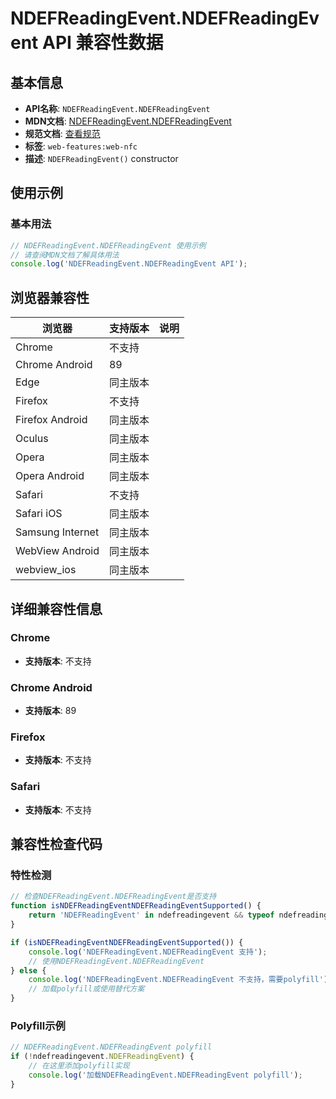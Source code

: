 # NDEFReadingEvent.NDEFReadingEvent API 兼容性数据

## 基本信息

- **API名称**: `NDEFReadingEvent.NDEFReadingEvent`
- **MDN文档**: [NDEFReadingEvent.NDEFReadingEvent](https://developer.mozilla.org/docs/Web/API/NDEFReadingEvent/NDEFReadingEvent)
- **规范文档**: [查看规范](https://w3c.github.io/web-nfc/#dom-ndefreadingevent-constructor)
- **标签**: `web-features:web-nfc`
- **描述**: `NDEFReadingEvent()` constructor

## 使用示例

### 基本用法

```javascript
// NDEFReadingEvent.NDEFReadingEvent 使用示例
// 请查阅MDN文档了解具体用法
console.log('NDEFReadingEvent.NDEFReadingEvent API');
```

## 浏览器兼容性

| 浏览器 | 支持版本 | 说明 |
|--------|----------|------|
| Chrome | 不支持 |  |
| Chrome Android | 89 |  |
| Edge | 同主版本 |  |
| Firefox | 不支持 |  |
| Firefox Android | 同主版本 |  |
| Oculus | 同主版本 |  |
| Opera | 同主版本 |  |
| Opera Android | 同主版本 |  |
| Safari | 不支持 |  |
| Safari iOS | 同主版本 |  |
| Samsung Internet | 同主版本 |  |
| WebView Android | 同主版本 |  |
| webview_ios | 同主版本 |  |

## 详细兼容性信息

### Chrome

- **支持版本**: 不支持

### Chrome Android

- **支持版本**: 89

### Firefox

- **支持版本**: 不支持

### Safari

- **支持版本**: 不支持

## 兼容性检查代码

### 特性检测

```javascript
// 检查NDEFReadingEvent.NDEFReadingEvent是否支持
function isNDEFReadingEventNDEFReadingEventSupported() {
    return 'NDEFReadingEvent' in ndefreadingevent && typeof ndefreadingevent.NDEFReadingEvent === 'function';
}

if (isNDEFReadingEventNDEFReadingEventSupported()) {
    console.log('NDEFReadingEvent.NDEFReadingEvent 支持');
    // 使用NDEFReadingEvent.NDEFReadingEvent
} else {
    console.log('NDEFReadingEvent.NDEFReadingEvent 不支持，需要polyfill');
    // 加载polyfill或使用替代方案
}
```

### Polyfill示例

```javascript
// NDEFReadingEvent.NDEFReadingEvent polyfill
if (!ndefreadingevent.NDEFReadingEvent) {
    // 在这里添加polyfill实现
    console.log('加载NDEFReadingEvent.NDEFReadingEvent polyfill');
}
```


